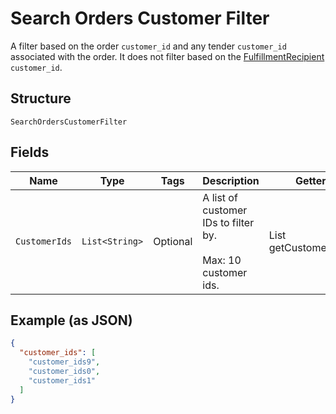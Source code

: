 
# Search Orders Customer Filter

A filter based on the order `customer_id` and any tender `customer_id`
associated with the order. It does not filter based on the
[FulfillmentRecipient](../../doc/models/fulfillment-recipient.md) `customer_id`.

## Structure

`SearchOrdersCustomerFilter`

## Fields

| Name | Type | Tags | Description | Getter |
|  --- | --- | --- | --- | --- |
| `CustomerIds` | `List<String>` | Optional | A list of customer IDs to filter by.<br><br>Max: 10 customer ids. | List<String> getCustomerIds() |

## Example (as JSON)

```json
{
  "customer_ids": [
    "customer_ids9",
    "customer_ids0",
    "customer_ids1"
  ]
}
```


